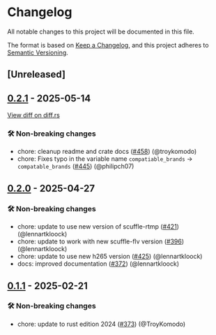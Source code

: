 # Changelog

<!--
This file is automatically generated by our release process.
DO NOT edit it directly.
If you want to add a change log entry for this package,
please create a new file in /changes.d/<pr-number>.toml
Refer to the [README.md](/changes.d/README.md) for more information.
-->

All notable changes to this project will be documented in this file.

The format is based on [Keep a Changelog](https://keepachangelog.com/en/1.0.0/),
and this project adheres to [Semantic Versioning](https://semver.org/spec/v2.0.0.html).

## [Unreleased]

## [0.2.1](https://github.com/ScuffleCloud/scuffle/compare/scuffle-transmuxer-v0.2.0...scuffle-transmuxer-v0.2.1) - 2025-05-14

[View diff on diff.rs](https://diff.rs/scuffle-transmuxer/0.2.0/scuffle-transmuxer/0.2.1/Cargo.toml)

### 🛠️ Non-breaking changes

- chore: cleanup readme and crate docs ([#458](https://github.com/scufflecloud/scuffle/pull/458)) (@troykomodo)
- chore: Fixes typo in the variable name `compatiable_brands` -> `compatable_brands` ([#445](https://github.com/scufflecloud/scuffle/pull/445)) (@philipch07)

## [0.2.0](https://github.com/ScuffleCloud/scuffle/compare/scuffle-transmuxer-v0.1.1...scuffle-transmuxer-v0.2.0) - 2025-04-27

### 🛠️ Non-breaking changes

- chore: update to use new version of scuffle-rtmp ([#421](https://github.com/scufflecloud/scuffle/pull/421)) (@lennartkloock)
- chore: update to work with new scuffle-flv version ([#396](https://github.com/scufflecloud/scuffle/pull/396)) (@lennartkloock)
- chore: update to use new h265 version ([#425](https://github.com/scufflecloud/scuffle/pull/425)) (@lennartkloock)
- docs: improved documentation ([#372](https://github.com/scufflecloud/scuffle/pull/372)) (@lennartkloock)

## [0.1.1](https://github.com/ScuffleCloud/scuffle/compare/scuffle-transmuxer-v0.1.0...scuffle-transmuxer-v0.1.1) - 2025-02-21

### 🛠️ Non-breaking changes

- chore: update to rust edition 2024 ([#373](https://github.com/scufflecloud/scuffle/pull/373)) (@TroyKomodo)

